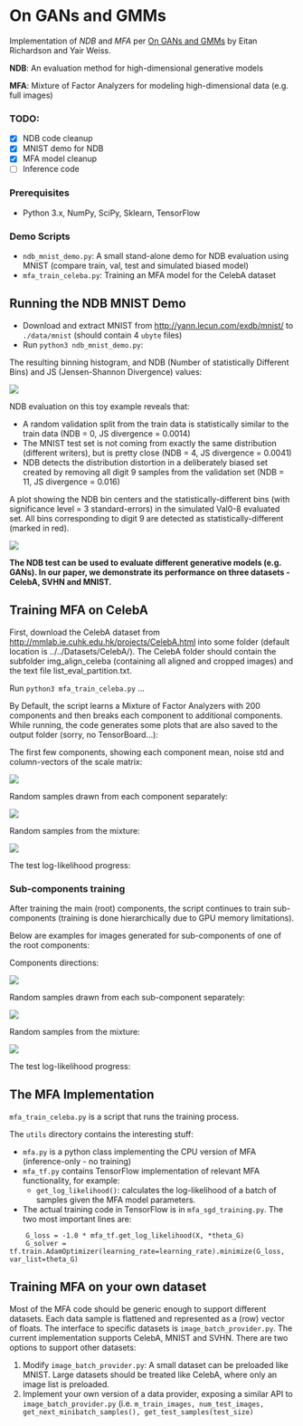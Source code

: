 On GANs and GMMs
================
Implementation of *NDB* and *MFA* per [On GANs and GMMs](https://arxiv.org/abs/1805.12462) by Eitan Richardson and Yair Weiss.

**NDB**: An evaluation method for high-dimensional generative models

**MFA**: Mixture of Factor Analyzers for modeling high-dimensional data (e.g. full images)

### TODO:
- [x] NDB code cleanup
- [x] MNIST demo for NDB
- [x] MFA model cleanup
- [ ] Inference code

### Prerequisites

- Python 3.x, NumPy, SciPy, Sklearn, TensorFlow

### Demo Scripts

- `ndb_mnist_demo.py`: A small stand-alone demo for NDB evaluation using MNIST (compare train, val, test and simulated biased model)
- `mfa_train_celeba.py`: Training an MFA model for the CelebA dataset

## Running the NDB MNIST Demo
- Download and extract MNIST from http://yann.lecun.com/exdb/mnist/ to `./data/mnist` (should contain 4 `ubyte` files)
- Run `python3 ndb_mnist_demo.py`:

The resulting binning histogram, and NDB (Number of statistically Different Bins) and JS (Jensen-Shannon Divergence) values:

<img src="images/mnist_histograms_100.png"/>

NDB evaluation on this toy example reveals that:
- A random validation split from the train data is statistically similar to the train data (NDB = 0, JS divergence = 0.0014)
- The MNIST test set is not coming from exactly the same distribution (different writers), but is pretty close (NDB = 4, JS divergence = 0.0041)
- NDB detects the distribution distortion in a deliberately biased set created by removing all digit 9 samples from the validation set (NDB = 11, JS divergence = 0.016)

A plot showing the NDB bin centers and the statistically-different bins (with significance level = 3 standard-errors) in the simulated Val0-8 evaluated set. 
All bins corresponding to digit 9 are detected as statistically-different (marked in red).

<img src="images/bins_with_Val0-8_results_100.png"/>

**The NDB test can be used to evaluate different generative models (e.g. GANs). In our paper, we demonstrate its performance on three datasets - CelebA, SVHN and MNIST.**

## Training MFA on CelebA

First, download the CelebA dataset from <http://mmlab.ie.cuhk.edu.hk/projects/CelebA.html> into some folder (default location is ../../Datasets/CelebA/).
The CelebA folder should contain the subfolder img_align_celeba (containing all aligned and cropped images) and the text file list_eval_partition.txt.

Run `python3 mfa_train_celeba.py` ...

By Default, the script learns a Mixture of Factor Analyzers with 200 components and then breaks each component to additional components.
While running, the code generates some plots that are also saved to the output folder (sorry, no TensorBoard...):

The first few components, showing each component mean, noise std and column-vectors of the scale matrix:

<img src="images/comp_directions_009999.jpg"/>

Random samples drawn from each component separately:

<img src="images/comp_samples_009999.jpg"/>

Random samples from the mixture:

<img src="images/rand_samples_009999.jpg"/>

The test log-likelihood progress:

### Sub-components training

After training the main (root) components, the script continues to train sub-components (training is done hierarchically due to GPU memory limitations).

Below are examples for images generated for sub-components of one of the root components:

Components directions:

<img src="images/comp_directions_004999.jpg"/>

Random samples drawn from each sub-component separately:

<img src="images/comp_samples_004999.jpg"/>

Random samples from the mixture:

<img src="images/rand_samples_004999.jpg"/>

The test log-likelihood progress:

## The MFA Implementation

`mfa_train_celeba.py` is a script that runs the training process.

The `utils` directory contains the interesting stuff:
- `mfa.py` is a python class implementing the CPU version of MFA (inference-only - no training)
- `mfa_tf.py` contains TensorFlow implementation of relevant MFA functionality, for example:
    - `get_log_likelihood()`: calculates the log-likelihood of a batch of samples given the MFA model parameters.
- The actual training code in TensorFlow is in `mfa_sgd_training.py`. The two most important lines are:
```
    G_loss = -1.0 * mfa_tf.get_log_likelihood(X, *theta_G)
    G_solver = tf.train.AdamOptimizer(learning_rate=learning_rate).minimize(G_loss, var_list=theta_G)
```


## Training MFA on your own dataset

Most of the MFA code should be generic enough to support different datasets. Each data sample is flattened and represented as a (row) vector of floats. The interface to specific datasets is `image_batch_provider.py`. The current implementation supports CelebA, MNIST and SVHN. There are two options to support other datasets:
1. Modify `image_batch_provider.py`: A small dataset can be preloaded like MNIST. Large datasets should be treated like CelebA, where only an image list is preloaded.
2. Implement your own version of a data provider, exposing a similar API to `image_batch_provider.py` (i.e. `m_train_images, num_test_images, get_next_minibatch_samples(), get_test_samples(test_size)`

